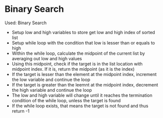 # Binary Search

Used: Binary Search

- Setup low and high variables to store get low and high index of sorted list
- Setup while loop with the condition that low is lesser than or equals to high
- Within the while loop, calculate the midpoint of the current list by averaging out low and high values
- Using this midpoint, check if the target is in the list location with midpoint index. If it is, return the midpoint (as it is the index)
- If the target is lesser than the element at the midpoint index, increment the low variable and continue the loop
- If the target is greater than the leemnt at the midpoint index, decrement the high variable and continue the loop
- The low and high variable will change until it reaches the termination condition of the while loop, unless the target is found
- If the while loop exists, that means the target is not found and thus return -1
